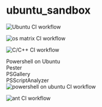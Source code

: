 # ubuntu_sandbox

![Ubuntu CI workflow](https://github.com/githubfoam/ubuntu_sandbox/workflows/Ubuntu%20CI%20workflow/badge.svg?branch=main)  

![os matrix CI workflow](https://github.com/githubfoam/ubuntu_sandbox/workflows/os%20matrix%20CI%20workflow/badge.svg?branch=main)  

![C/C++ CI workflow](https://github.com/githubfoam/ubuntu_sandbox/workflows/C/C++%20CI%20workflow/badge.svg?branch=main)  

Powershell on Ubuntu  
Pester  
PSGallery  
PSScriptAnalyzer  
![powershell on ubuntu CI workflow](https://github.com/githubfoam/ubuntu_sandbox/workflows/powershell%20on%20ubuntu%20CI%20workflow/badge.svg?branch=main)  

![ant CI workflow](https://github.com/githubfoam/ubuntu_sandbox/workflows/ant%20CI%20workflow/badge.svg?branch=main)
